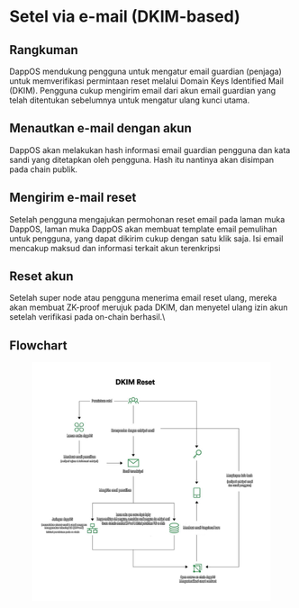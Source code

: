 # Setel via e-mail (DKIM-based)

## Rangkuman

DappOS mendukung pengguna untuk mengatur email guardian (penjaga) untuk memverifikasi permintaan reset melalui Domain Keys Identified Mail (DKIM). Pengguna cukup mengirim email dari akun email guardian yang telah ditentukan sebelumnya untuk mengatur ulang kunci utama.

## Menautkan e-mail dengan akun

DappOS akan melakukan hash informasi email guardian pengguna dan kata sandi yang ditetapkan oleh pengguna. Hash itu nantinya akan disimpan pada chain publik.

## Mengirim e-mail reset

Setelah pengguna mengajukan permohonan reset email pada laman muka DappOS, laman muka DappOS akan membuat template email pemulihan untuk pengguna, yang dapat dikirim cukup dengan satu klik saja. Isi email mencakup maksud dan informasi terkait akun terenkripsi

## Reset akun

Setelah super node atau pengguna menerima email reset ulang, mereka akan membuat ZK-proof merujuk pada DKIM, dan menyetel ulang izin akun setelah verifikasi pada on-chain berhasil.\


## Flowchart

<figure><img src="../../.gitbook/assets/WhatsApp Image 2023-02-11 at 06.46.56.jpg" alt=""><figcaption></figcaption></figure>

